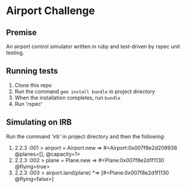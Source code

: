 Airport Challenge
=================

Premise
---------
An airport control simulator written in ruby and test-driven by rspec unit testing.

Running tests
-------
1. Clone this repo
2. Run  the command `gem install bundle` in project directory
3. When the installation completes, run `bundle`
4. Run 'rspec'

Simulating on IRB 
-----
Run the command 'irb' in project directory and then the following:
1. 2.2.3 :001 > airport = Airport.new
 => #<Airport:0x007f8e2d209938 @planes=[], @capacity=1> 
2. 2.2.3 :002 > plane = Plane.new
 => #<Plane:0x007f8e2d1f1130 @flying=true> 
3. 2.2.3 :003 > airport.land(plane)
 *=> [#<Plane:0x007f8e2d1f1130 @flying=false>] 
 

 
